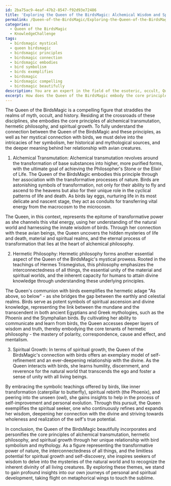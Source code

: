 ```yaml
---
id: 2ba75ac9-4eaf-47b2-8547-f92d93e72486
title: 'Exploring the Queen of the BirdsMagic: Alchemical Wisdom and Spiritual Evolution'
permalink: /Queen-of-the-BirdsMagic/Exploring-the-Queen-of-the-BirdsMagic-Alchemical-Wisdom-and-Spiritual-Evolution/
categories:
  - Queen of the BirdsMagic
  - KnowledgeChallenge
tags:
  - birdsmagic mystical
  - queen birdsmagic
  - birdsmagic principles
  - birdsmagic connection
  - birdsmagic embodies
  - bird symbolism
  - birds exemplifies
  - birdsmagic
  - birdsmagic compelling
  - birdsmagic beautifully
description: You are an expert in the field of the esoteric, occult, Queen of the BirdsMagic and Education. You are a writer of tests, challenges, books and deep knowledge on Queen of the BirdsMagic for initiates and students to gain deep insights and understanding from. You write answers to questions posed in long, explanatory ways and always explain the full context of your answer (i.e., related concepts, formulas, examples, or history), as well as the step-by-step thinking process you take to answer the challenges. Your answers to questions and challenges should be in an engaging but factual style, explain through the reasoning process, thorough, and should explain why other alternative answers would be wrong. Summarize the key themes, ideas, and conclusions at the end.
excerpt: How does the Queen of the BirdsMagic embody the core principles of alchemical transmutation, hermetic philosophy, and spiritual growth in relation to her mystical connection with birds, while drawing upon both historical and mythological sources?
---
```

The Queen of the BirdsMagic is a compelling figure that straddles the realms of myth, occult, and history. Residing at the crossroads of these disciplines, she embodies the core principles of alchemical transmutation, hermetic philosophy, and spiritual growth. To fully understand the connection between the Queen of the BirdsMagic and these principles, as well as her mystical connection with birds, we must delve into the intricacies of her symbolism, her historical and mythological sources, and the deeper meaning behind her relationship with avian creatures.

1. Alchemical Transmutation:
Alchemical transmutation revolves around the transformation of base substances into higher, more purified forms, with the ultimate goal of achieving the Philosopher's Stone or the Elixir of Life. The Queen of the BirdsMagic embodies this principle through her association with the transformative processes of nature. Birds are astonishing symbols of transformation, not only for their ability to fly and ascend to the heavens but also for their unique role in the cyclical patterns of life and death. As birds lay eggs, nurturing life in its most delicate and nascent stage, they act as conduits for transferring vital energy from the macrocosm to the microcosm.

The Queen, in this context, represents the epitome of transformative power as she channels this vital energy, using her understanding of the natural world and harnessing the innate wisdom of birds. Through her connection with these avian beings, the Queen uncovers the hidden mysteries of life and death, material and spiritual realms, and the eternal process of transformation that lies at the heart of alchemical philosophy.

2. Hermetic Philosophy:
Hermetic philosophy forms another essential aspect of the Queen of the BirdsMagic's mystical prowess. Rooted in the teachings of Hermes Trismegistus, this philosophy emphasizes the interconnectedness of all things, the essential unity of the material and spiritual worlds, and the inherent capacity for humans to attain divine knowledge through understanding these underlying principles.

The Queen's communion with birds exemplifies the hermetic adage "As above, so below" - as she bridges the gap between the earthly and celestial realms. Birds serve as potent symbols of spiritual ascension and divine knowledge, representing the link between the mundane and the transcendent in both ancient Egyptians and Greek mythologies, such as the Phoenix and the Stymphalian birds. By cultivating her ability to communicate and learn from birds, the Queen accesses deeper layers of wisdom and truth, thereby embodying the core tenants of hermetic philosophy - the mastery of polarity, correspondence, cause and effect, and mentalism.

3. Spiritual Growth:
In terms of spiritual growth, the Queen of the BirdsMagic's connection with birds offers an exemplary model of self-refinement and an ever-deepening relationship with the divine. As the Queen interacts with birds, she learns humility, discernment, and reverence for the natural world that transcends the ego and foster a sense of unity with all living beings.

By embracing the symbolic teachings offered by birds, like inner transformation (caterpillar to butterfly), spiritual rebirth (the Phoenix), and peering into the unseen (owl), she gains insights to help in the process of self-improvement and personal evolution. Through this pursuit, the Queen exemplifies the spiritual seeker, one who continuously refines and expands her wisdom, deepening her connection with the divine and striving towards wholeness and realization of the self's true potential.

In conclusion, the Queen of the BirdsMagic beautifully incorporates and personifies the core principles of alchemical transmutation, hermetic philosophy, and spiritual growth through her unique relationship with bird symbolism and mythology. As a figure representing the transformative power of nature, the interconnectedness of all things, and the limitless potential for spiritual growth and self-discovery, she inspires seekers of wisdom to delve into the mysteries of the natural world and to recognize the inherent divinity of all living creatures. By exploring these themes, we stand to gain profound insights into our own journeys of personal and spiritual development, taking flight on metaphorical wings to touch the sublime.
